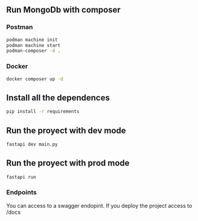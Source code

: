 ## Run MongoDb with composer

### Postman

```bash
podman machine init
podman machine start
podman-composer -d .
```

### Docker

```bash
docker composer up -d
```

## Install all the dependences

```bash
pip install -r requirements
```

## Run the proyect with dev mode

```bash
fastapi dev main.py
```

## Run the proyect with prod mode

```bash
fastapi run
```

### Endpoints

You can access to a swagger endopint. If you deploy the project access to <HOST>/docs